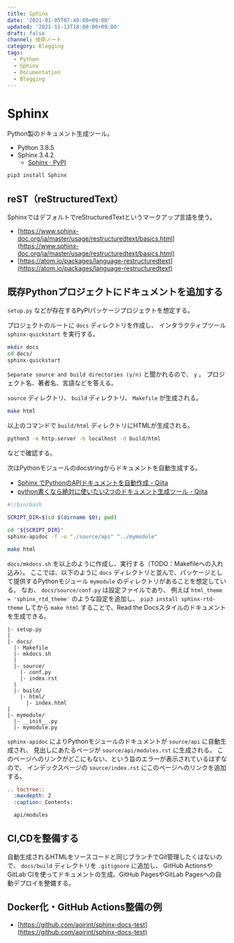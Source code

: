 ```yaml
---
title: Sphinx
date: '2021-01-05T07:40:00+09:00'
updated: '2021-11-13T18:00:00+09:00'
draft: false
channel: 技術ノート
category: Blogging
tags:
  - Python
  - Sphinx
  - Documentation
  - Blogging
---
```


# Sphinx

Python製のドキュメント生成ツール。

- Python 3.8.5
- Sphinx 3.4.2
  - [Sphinx · PyPI](https://pypi.org/project/Sphinx/)

```bash
pip3 install Sphinx
```

## reST（reStructuredText）

SphinxではデフォルトでreStructuredTextというマークアップ言語を使う。

- [https://www.sphinx-doc.org/ja/master/usage/restructuredtext/basics.html](https://www.sphinx-doc.org/ja/master/usage/restructuredtext/basics.html)
- [https://atom.io/packages/language-restructuredtext](https://atom.io/packages/language-restructuredtext)

## 既存Pythonプロジェクトにドキュメントを追加する

`setup.py` などが存在するPyPIパッケージプロジェクトを想定する。

プロジェクトのルートに `docs` ディレクトリを作成し、
インタラクティブツール `sphinx-quickstart` を実行する。

```bash
mkdir docs
cd docs/
sphinx-quickstart
```

`Separate source and build directories (y/n)` と聞かれるので、 `y` 。
プロジェクト名、著者名、言語などを答える。

`source` ディレクトリ、 `build` ディレクトリ、 `Makefile` が生成される。

```bash
make html
```

以上のコマンドで `build/html` ディレクトリにHTMLが生成される。

```bash
python3 -m http.server -b localhost -d build/html
```

などで確認する。

次はPythonモジュールのdocstringからドキュメントを自動生成する。

- [Sphinx でPythonのAPIドキュメントを自動作成 - Qiita](https://qiita.com/some-nyan/items/1980198a05c12d90e5c3)
- [python書くなら絶対に使いたい2つのドキュメント生成ツール - Qiita](https://qiita.com/hatsumi3/items/11c5bc835efe713e4767)

```bash
#!/bin/bash

SCRIPT_DIR=$(cd $(dirname $0); pwd)

cd "${SCRIPT_DIR}"
sphinx-apidoc -f -o "./source/api" "../mymodule"

make html
```

`docs/mkdocs.sh` を以上のように作成し、実行する（TODO：Makefileへの入れ込み）。
ここでは、以下のように `docs` ディレクトリと並んで、パッケージとして提供するPythonモジュール `mymodule` のディレクトリがあることを想定している。
なお、 `docs/source/conf.py` は設定ファイルであり、
例えば `html_theme = 'sphinx_rtd_theme'` のような設定を追加し、
`pip3 install sphinx-rtd-theme` してから `make html` することで、Read the Docsスタイルのドキュメントを生成できる。

```
|- setup.py
|
|- docs/
  |- Makefile
  |- mkdocs.sh
  |
  |- source/
    |- conf.py
    |- index.rst
  |
  |- build/
    |- html/
      |- index.html
|
|- mymodule/
  |- __init__.py
  |- mymodule.py
```

`sphinx-apidoc` によりPythonモジュールのドキュメントが `source/api` に自動生成され、
見出しにあたるページが `source/api/modules.rst` に生成される。
このページへのリンクがどこにもない、という旨のエラーが表示されているはずなので、
インデックスページの `source/index.rst` にこのページへのリンクを追加する。

```reStructuredText
.. toctree::
  :maxdepth: 2
  :caption: Contents:

  api/modules
```

## CI,CDを整備する

自動生成されるHTMLをソースコードと同じブランチでGit管理したくはないので、
`docs/build` ディレクトリを `.gitignore` に追加し、
GitHub ActionsやGitLab CIを使ってドキュメントの生成、GitHub PagesやGitLab Pagesへの自動デプロイを整備する。

## Docker化・GitHub Actions整備の例

- [https://github.com/aoirint/sphinx-docs-test](https://github.com/aoirint/sphinx-docs-test)
